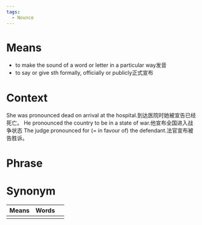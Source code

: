 ```yaml
---
tags:
  - Nounce
---
```

# Means
- to make the sound of a word or letter in a particular way发音
- to say or give sth formally, officially or publicly正式宣布
# Context
She was pronounced dead on arrival at the hospital.到达医院时她被宣告已经死亡。
He pronounced the country to be in a state of war.他宣布全国进入战争状态
The judge pronounced for (= in favour of) the defendant.法官宣布被告胜诉。
# Phrase

# Synonym
| Means | Words |     |
| ----- | ----- | --- |
|       |       |     |
